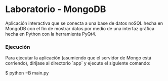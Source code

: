 # Laboratorio - MongoDB

Aplicación interactiva que se conecta a una base de datos noSQL hecha en MongoDB con el fin de mostrar datos por medio de una interfaz gráfica hecha en Python con la herramienta PyQt4.

### Ejecución
Para ejecutar la aplicación (asumiendo que el servidor de Mongo está corriendo), diríjase al directorio ´app´ y ejecute el siguiente comando: 

$ python −B main.py